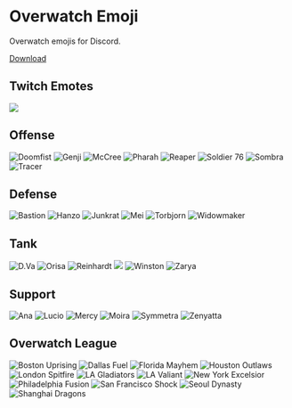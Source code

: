 # Overwatch Emoji
Overwatch emojis for Discord.

[Download](https://github.com/Kala30/overwatch-emoji/archive/master.zip)

## Twitch Emotes
![](https://cdn-images-1.medium.com/max/1200/1*fYHu8oLjCov7HA3l81xh0A.jpeg)

## Offense
![Doomfist](Heroes/doomfist.png) ![Genji](Heroes/genji.png) ![McCree](Heroes/mccree.png) ![Pharah](Heroes/pharah.png) ![Reaper](Heroes/reaper.png) ![Soldier 76](Heroes/soldier_76.png) ![Sombra](Heroes/sombra.png) ![Tracer](Heroes/tracer.png)

## Defense
![Bastion](Heroes/bastion.png) ![Hanzo](Heroes/hanzo.png) ![Junkrat](Heroes/junkrat.png) ![Mei](Heroes/mei.png) ![Torbjorn](Heroes/torbjorn.png) ![Widowmaker](Heroes/widowmaker.png)

## Tank
![D.Va](Heroes/d.va.png) ![Orisa](Heroes/orisa.png) ![Reinhardt](Heroes/reinhardt.png) ![](Heroes/roadhog.png) ![Winston](Heroes/winston.png) ![Zarya](Heroes/zarya.png)

## Support
![Ana](Heroes/ana.png) ![Lucio](Heroes/lucio.png) ![Mercy](Heroes/mercy.png) ![Moira](Heroes/moira.png) ![Symmetra](Heroes/symmetra.png) ![Zenyatta](Heroes/zenyatta.png)

## Overwatch League
![Boston Uprising](OWL/uprising.png) ![Dallas Fuel](OWL/fuel.png)  ![Florida Mayhem](OWL/mayhem.png) ![Houston Outlaws](OWL/outlaws.png) ![London Spitfire](OWL/spitfire.png) ![LA Gladiators](OWL/gladiators.png) ![LA Valiant](OWL/valiant.png) ![New York Excelsior](OWL/excelsior.png) ![Philadelphia Fusion](OWL/fusion.png) ![San Francisco Shock](OWL/shock.png) ![Seoul Dynasty](OWL/dynasty.png) ![Shanghai Dragons](OWL/dragons.png)